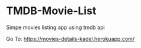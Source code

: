 # TMDB-Movie-List
Simpe movies listing app using tmdb api

Go To:
https://movies-details-kadel.herokuapp.com/
